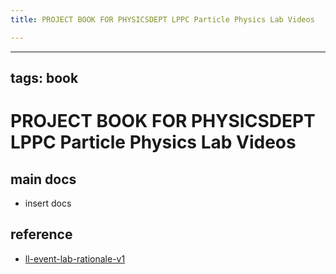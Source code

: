 ```yaml
---
title: PROJECT BOOK FOR PHYSICSDEPT LPPC Particle Physics Lab Videos

---
```



---
tags: book
---

PROJECT BOOK FOR PHYSICSDEPT LPPC Particle Physics Lab Videos
===

main docs
---

- insert docs

reference
---

- [ll-event-lab-rationale-v1](/AunryFEcRm6SG8qAbHAyIw)

